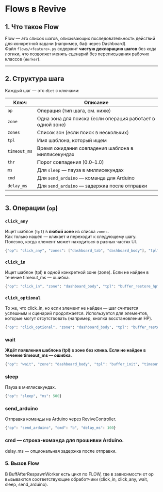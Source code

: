 # Flows в Revive

## 1. Что такое Flow
Flow — это список шагов, описывающих последовательность действий для конкретной задачи (например, баф через Dashboard).  
Файл `flows/<feature>.py` содержит **чистую декларацию шагов** без кода логики, что позволяет менять сценарий без переписывания рабочих классов (`Worker`).

---

## 2. Структура шага
Каждый шаг — это `dict` с ключами:

| Ключ           | Описание |
|----------------|----------|
| `op`           | Операция (тип шага, см. ниже) |
| `zone`         | Одна зона для поиска (если операция работает в одной зоне) |
| `zones`        | Список зон (если поиск в нескольких) |
| `tpl`          | Имя шаблона, который ищем |
| `timeout_ms`   | Время ожидания совпадения шаблона в миллисекундах |
| `thr`          | Порог совпадения (0.0–1.0) |
| `ms`           | Для `sleep` — пауза в миллисекундах |
| `cmd`          | Для `send_arduino` — команда для Arduino |
| `delay_ms`     | Для `send_arduino` — задержка после отправки |

---

## 3. Операции (`op`)

### `click_any`
Ищет шаблон (`tpl`) в **любой зоне** из списка `zones`.  
Как только нашёл — кликает и переходит к следующему шагу.  
Полезно, когда элемент может находиться в разных частях UI.

```python
{"op": "click_any", "zones": ["dashboard_tab", "dashboard_body"], "tpl": "buffer_button", "timeout_ms": 2000, "thr": 0.87}
```

### `click_in`
Ищет шаблон (tpl) в одной конкретной зоне (zone).
Если не найден в течение timeout_ms — ошибка.

```python
{"op": "click_in", "zone": "dashboard_body", "tpl": "buffer_restore_hp", "timeout_ms": 1000, "thr": 0.87}
```

### `click_optional`
То же, что click_in, но если элемент не найден — шаг считается успешным и сценарий продолжается.
Используется для элементов, которые могут отсутствовать (например, кнопка восстановления HP).


```python
{"op": "click_optional", "zone": "dashboard_body", "tpl": "buffer_restore_hp", "timeout_ms": 1000, "thr": 0.87}
```

### wait
**Ждёт появления шаблона (tpl) в зоне без клика.
Если не найден в течение timeout_ms — ошибка.**

```python
{"op": "wait", "zone": "dashboard_body", "tpl": "buffer_init", "timeout_ms": 2000, "thr": 0.87}
```

### sleep
Пауза в миллисекундах.

```python
{"op": "sleep", "ms": 500}
```

### send_arduino
Отправка команды на Arduino через ReviveController.

```python
{"op": "send_arduino", "cmd": "b", "delay_ms": 100}
```

### cmd — строка-команда для прошивки Arduino.
delay_ms — опциональная задержка после отправки.

### 5. Вызов Flow
   В BuffAfterRespawnWorker есть цикл по FLOW, где в зависимости от op вызываются соответствующие обработчики (click_in, click_any, wait, sleep, send_arduino).

